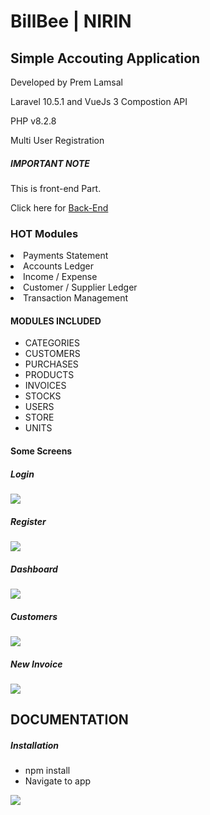 <h1>BillBee | NIRIN</h1>
<h2>Simple Accouting Application</h2>
<p>Developed by Prem Lamsal</p>
<p>Laravel 10.5.1 and VueJs 3 Compostion API</p>
<p>PHP v8.2.8</p>
<p>Multi User Registration</p>

<h5>IMPORTANT NOTE</h5>
<p>This is front-end Part.</p>
<p>Click here for <a href="https://github.com/premlamsal/bill-bee-back">Back-End</a></p>
<h3>HOT Modules</h3>
<li>Payments Statement</li>
<li>Accounts Ledger</li>
<li>Income / Expense </li>
<li>Customer / Supplier Ledger</li>
<li>Transaction Management</li>
</ul>

<h4>MODULES INCLUDED</h4>
<ul>
	<li>CATEGORIES</li>
	<li>CUSTOMERS</li>
	<li>PURCHASES</li>
	<li>PRODUCTS</li>
	<li>INVOICES</li>
	<li>STOCKS</li>
	<li>USERS</li>
	<li>STORE</li>
	<li>UNITS</li>
</ul>
<h4>Some Screens </h4>
<h5>Login</h5>

<img src="https://premlamsal.github.io/projects/billbee/images/demos/login.png">

<h5>Register</h5>
<img src="https://premlamsal.github.io/projects/billbee/images/demos/register.png">

<h5>Dashboard</h5>
<img src="https://premlamsal.github.io/projects/billbee/images/demos/one.png">
<h5>Customers</h5>
<img src="https://premlamsal.github.io/projects/billbee/images/demos/two.png">
<h5>New Invoice</h5>
<img src="https://premlamsal.github.io/projects/billbee/images/demos/three.png">

<h2>DOCUMENTATION</h2>
<h5>Installation</h5>
<ul>
	<li>npm install</li>
	<li>Navigate to app</li>
</ul>
<p>
<a href="https://www.buymeacoffee.com/premlamsal">
<img src="https://www.buymeacoffee.com/assets/img/guidelines/download-assets-sm-2.svg"/>
</a>
</p>
